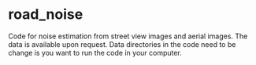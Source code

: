 # road_noise

Code for noise estimation from street view images and aerial images. The data is available upon request. Data directories in the code need to be change is you want to run the code in your computer.
